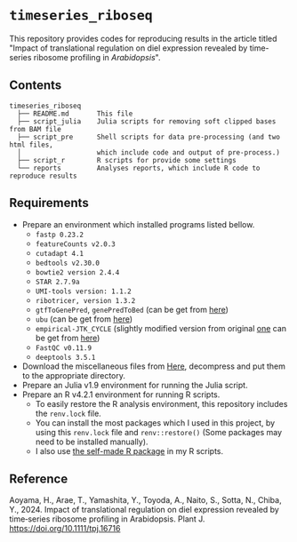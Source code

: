 # `timeseries_riboseq`

This repository provides codes for reproducing results in the article titled "Impact of translational regulation on diel expression revealed by time-series ribosome profiling in *Arabidopsis*".

## Contents

```
timeseries_riboseq
  ├── README.md       This file
  ├── script_julia    Julia scripts for removing soft clipped bases from BAM file
  ├── script_pre      Shell scripts for data pre-processing (and two html files,
  │                   which include code and output of pre-process.)
  ├── script_r        R scripts for provide some settings
  └── reports         Analyses reports, which include R code to reproduce results
```

## Requirements

- Prepare an environment which installed programs listed bellow.
  * `fastp 0.23.2`
  * `featureCounts v2.0.3`
  * `cutadapt 4.1`
  * `bedtools v2.30.0`
  * `bowtie2 version 2.4.4`
  * `STAR 2.7.9a`
  * `UMI-tools version: 1.1.2`
  * `ribotricer, version 1.3.2`
  * `gtfToGenePred`, `genePredToBed` (can be get from [here](http://hgdownload.soe.ucsc.edu/admin/exe/linux.x86_64/))
  * `ubu` (can be get from [here](https://github.com/mozack/ubu))
  * `empirical-JTK_CYCLE` (slightly modified version from original [one](https://github.com/alanlhutchison/empirical-JTK_CYCLE-with-asymmetry) can be get from [here](https://github.com/t-arae/empirical-JTK_CYCLE-with-asymmetry))
  * `FastQC v0.11.9`
  * `deeptools 3.5.1`
- Download the miscellaneous files from [Here](https://github.com/t-arae/timeseries_riboseq/releases/tag/misc_v1.0.0), decompress and put them to the appropriate directory.
- Prepare an Julia v1.9 environment for running the Julia script.
- Prepare an R v4.2.1 environment for running R scripts.
    * To easily restore the R analysis environment, this repository includes the `renv.lock` file.
    * You can install the most packages which I used in this project, by using this `renv.lock` file and `renv::restore()` (Some packages may need to be installed manually).
    * I also use [the self-made R package](https://github.com/t-arae/ngsmisc) in my R scripts. 

## Reference
Aoyama, H., Arae, T., Yamashita, Y., Toyoda, A., Naito, S., Sotta, N., Chiba, Y., 2024. Impact of translational regulation on diel expression revealed by time‐series ribosome profiling in Arabidopsis.  Plant J. https://doi.org/10.1111/tpj.16716
